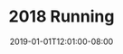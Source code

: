 ---
title: "2018 Running"
date: 2019-01-01T12:01:00-08:00
tags: ["running", "running-annual"]
total_miles_run: 191.92
total_runs: 49
total_minutes: 
---